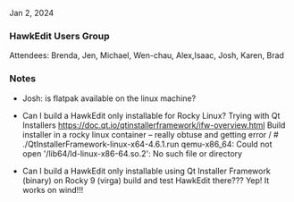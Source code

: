 Jan 2, 2024 
### HawkEdit Users Group
Attendees: Brenda, Jen, Michael, Wen-chau, Alex,Isaac, Josh, Karen, Brad 

### Notes
* Josh: is flatpak available on the linux machine?
* Can I build a HawkEdit only installable for Rocky Linux? Trying with Qt Installers https://doc.qt.io/qtinstallerframework/ifw-overview.html
Build installer in a rocky linux container – really obtuse and getting error / # ./QtInstallerFramework-linux-x64-4.6.1.run 
qemu-x86_64: Could not open '/lib64/ld-linux-x86-64.so.2': No such file or directory

* Can I build a HawkEdit only installable using Qt Installer Framework (binary) on Rocky 9 (virga) build and test HawkEdit there???  Yep! It works on wind!!!
